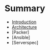 # Summary

- [Introduction](Introduction.md)
- [Architecture](Architecture.md)
- [Packer]
- [Ansible]
- [Serverspec]